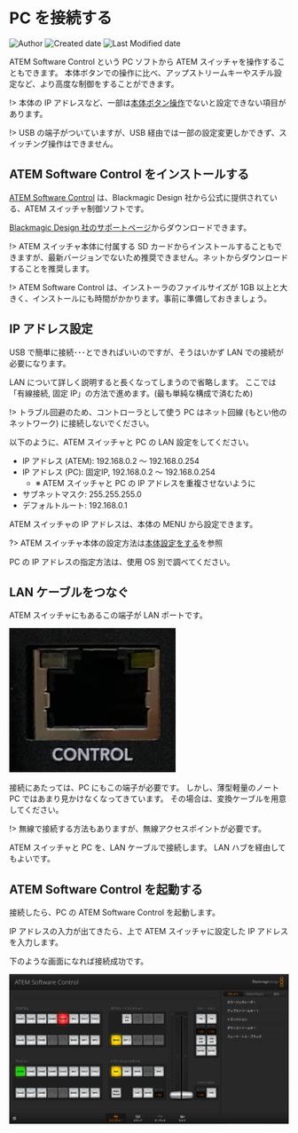 # PC を接続する

![Author](https://img.shields.io/badge/Author-aKuad-brightgreen)
![Created date](https://img.shields.io/badge/Created-2023%2F08%2F19-blue)
![Last Modified date](https://img.shields.io/badge/Last%20Modified-2023%2F09%2F01-blue)

ATEM Software Control という PC ソフトから ATEM スイッチャを操作することもできます。
本体ボタンでの操作に比べ、アップストリームキーやスチル設定など、より高度な制御をすることができます。

!> 本体の IP アドレスなど、一部は[本体ボタン操作](./body-config.md)でないと設定できない項目があります。

!> USB の端子がついていますが、USB 経由では一部の設定変更しかできず、スイッチング操作はできません。

## ATEM Software Control をインストールする

[ATEM Software Control](https://www.blackmagicdesign.com/products/atemmini/software) は、Blackmagic Design 社から公式に提供されている、ATEM スイッチャ制御ソフトです。

[Blackmagic Design 社のサポートページ](https://www.blackmagicdesign.com/support/family/atem-live-production-switchers)からダウンロードできます。

!> ATEM スイッチャ本体に付属する SD カードからインストールすることもできますが、最新バージョンでないため推奨できません。ネットからダウンロードすることを推奨します。

!> ATEM Software Control は、インストーラのファイルサイズが 1GB 以上と大きく、インストールにも時間がかかります。事前に準備しておきましょう。

## IP アドレス設定

USB で簡単に接続･･･とできればいいのですが、そうはいかず LAN での接続が必要になります。

LAN について詳しく説明すると長くなってしまうので省略します。
ここでは「有線接続, 固定 IP」の方法で進めます。(最も単純な構成で済むため)

!> トラブル回避のため、コントローラとして使う PC はネット回線 (もとい他のネットワーク) に接続しないでください。

以下のように、ATEM スイッチャと PC の LAN 設定をしてください。

* IP アドレス (ATEM): 192.168.0.2 〜 192.168.0.254
* IP アドレス (PC): 固定IP, 192.168.0.2 〜 192.168.0.254
  * ※ ATEM スイッチャと PC の IP アドレスを重複させないように
* サブネットマスク: 255.255.255.0
* デフォルトルート: 192.168.0.1

ATEM スイッチャの IP アドレスは、本体の MENU から設定できます。

?> ATEM スイッチャ本体の設定方法は[本体設定をする](./body-config)を参照

PC の IP アドレスの指定方法は、使用 OS 別で調べてください。

## LAN ケーブルをつなぐ

ATEM スイッチャにもあるこの端子が LAN ポートです。

![LAN Port](./media/lan-port.webp ':size=200')

接続にあたっては、PC にもこの端子が必要です。
しかし、薄型軽量のノート PC ではあまり見かけなくなってきています。
その場合は、変換ケーブルを用意してください。

!> 無線で接続する方法もありますが、無線アクセスポイントが必要です。

ATEM スイッチャと PC を、LAN ケーブルで接続します。
LAN ハブを経由してもよいです。

## ATEM Software Control を起動する

接続したら、PC の ATEM Software Control を起動します。

IP アドレスの入力が出てきたら、上で ATEM スイッチャに設定した IP アドレスを入力します。

下のような画面になれば接続成功です。

![ATEM Software Control UI](./media/atem-sw-ui.webp ':size=500')
